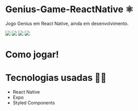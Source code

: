 # Genius-Game-ReactNative ⚛
Jogo Genius em React Native, ainda em desenvolvimento.

![](/ImagesReadme/play.jpeg)
![](/ImagesReadme/game.jpeg)
![](/ImagesReadme/gameplay.jpeg)
![](/ImagesReadme/gameover.jpeg)

# Como jogar!




# Tecnologias usadas 🐱‍💻
  
 * React Native
 * Expo
 * Styled Components
 
 
